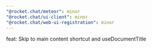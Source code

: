 ```yaml
---
"@rocket.chat/meteor": minor
"@rocket.chat/ui-client": minor
"@rocket.chat/web-ui-registration": minor
---
```


feat: Skip to main content shortcut and useDocumentTitle
